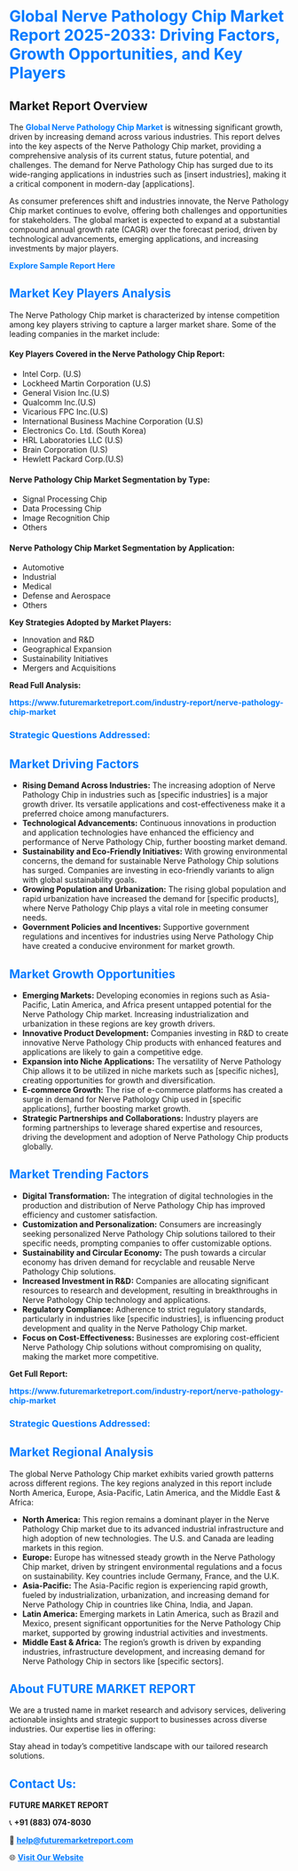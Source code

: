 <h1 style="color: #007BFF;">Global Nerve Pathology Chip Market Report 2025-2033: Driving Factors, Growth Opportunities, and Key Players</h1>

<section id="overview">
<h2>Market Report Overview</h2>
<p>The <a href="https://www.futuremarketreport.com/industry-report/nerve-pathology-chip-market" style="color: #007BFF; text-decoration: none;"><strong>Global Nerve Pathology Chip Market</strong></a> is witnessing significant growth, driven by increasing demand across various industries. This report delves into the key aspects of the Nerve Pathology Chip market, providing a comprehensive analysis of its current status, future potential, and challenges. The demand for Nerve Pathology Chip has surged due to its wide-ranging applications in industries such as [insert industries], making it a critical component in modern-day [applications].</p>
<p>As consumer preferences shift and industries innovate, the Nerve Pathology Chip market continues to evolve, offering both challenges and opportunities for stakeholders. The global market is expected to expand at a substantial compound annual growth rate (CAGR) over the forecast period, driven by technological advancements, emerging applications, and increasing investments by major players.</p>
</section>

<section id="overview">
<p><a href="https://www.futuremarketreport.com/request-sample/reportId=75202" style="color: #007BFF; text-decoration: none;"><strong>Explore Sample Report Here</strong></a></p>
</section>

<section id="key-players">
<h2 style="color: #007BFF;">Market Key Players Analysis</h2>
<p>The Nerve Pathology Chip market is characterized by intense competition among key players striving to capture a larger market share. Some of the leading companies in the market include:</p>
<h4>Key Players Covered in the Nerve Pathology Chip Report:</h4>
<ul><li>Intel Corp. (U.S)</li><li>Lockheed Martin Corporation (U.S)</li><li>General Vision Inc.(U.S)</li><li>Qualcomm Inc.(U.S)</li><li>Vicarious FPC Inc.(U.S)</li><li>International Business Machine Corporation (U.S)</li><li>Electronics Co. Ltd. (South Korea)</li><li>HRL Laboratories LLC (U.S)</li><li>Brain Corporation (U.S)</li><li>Hewlett Packard Corp.(U.S)</li></ul>
<h4>Nerve Pathology Chip Market Segmentation by Type:</h4>
<ul><li>Signal Processing Chip</li><li>Data Processing Chip</li><li>Image Recognition Chip</li><li>Others</li></ul>

<h4>Nerve Pathology Chip Market Segmentation by Application:</h4>
<ul><li>Automotive</li><li>Industrial</li><li>Medical</li><li>Defense and Aerospace</li><li>Others</li></ul>
<p><strong>Key Strategies Adopted by Market Players:</strong></p>
<ul>
<li>Innovation and R&D</li>
<li>Geographical Expansion</li>
<li>Sustainability Initiatives</li>
<li>Mergers and Acquisitions</li>
</ul>
</section>

<section>
<p><strong>Read Full Analysis: </strong></p><a href="https://www.futuremarketreport.com/industry-report/nerve-pathology-chip-market" style="color: #007BFF; text-decoration: none;"><strong>https://www.futuremarketreport.com/industry-report/nerve-pathology-chip-market</strong></a>
<h3 style="color: #007BFF;">Strategic Questions Addressed:</h3>
</section>

<section id="driving-factors">
<h2 style="color: #007BFF;">Market Driving Factors</h2>
<ul>
<li><strong>Rising Demand Across Industries:</strong> The increasing adoption of Nerve Pathology Chip in industries such as [specific industries] is a major growth driver. Its versatile applications and cost-effectiveness make it a preferred choice among manufacturers.</li>
<li><strong>Technological Advancements:</strong> Continuous innovations in production and application technologies have enhanced the efficiency and performance of Nerve Pathology Chip, further boosting market demand.</li>
<li><strong>Sustainability and Eco-Friendly Initiatives:</strong> With growing environmental concerns, the demand for sustainable Nerve Pathology Chip solutions has surged. Companies are investing in eco-friendly variants to align with global sustainability goals.</li>
<li><strong>Growing Population and Urbanization:</strong> The rising global population and rapid urbanization have increased the demand for [specific products], where Nerve Pathology Chip plays a vital role in meeting consumer needs.</li>
<li><strong>Government Policies and Incentives:</strong> Supportive government regulations and incentives for industries using Nerve Pathology Chip have created a conducive environment for market growth.</li>
</ul>
</section>

<section id="growth-opportunities">
<h2 style="color: #007BFF;">Market Growth Opportunities</h2>
<ul>
<li><strong>Emerging Markets:</strong> Developing economies in regions such as Asia-Pacific, Latin America, and Africa present untapped potential for the Nerve Pathology Chip market. Increasing industrialization and urbanization in these regions are key growth drivers.</li>
<li><strong>Innovative Product Development:</strong> Companies investing in R&D to create innovative Nerve Pathology Chip products with enhanced features and applications are likely to gain a competitive edge.</li>
<li><strong>Expansion into Niche Applications:</strong> The versatility of Nerve Pathology Chip allows it to be utilized in niche markets such as [specific niches], creating opportunities for growth and diversification.</li>
<li><strong>E-commerce Growth:</strong> The rise of e-commerce platforms has created a surge in demand for Nerve Pathology Chip used in [specific applications], further boosting market growth.</li>
<li><strong>Strategic Partnerships and Collaborations:</strong> Industry players are forming partnerships to leverage shared expertise and resources, driving the development and adoption of Nerve Pathology Chip products globally.</li>
</ul>
</section>

<section id="trending-factors">
<h2 style="color: #007BFF;">Market Trending Factors</h2>
<ul>
<li><strong>Digital Transformation:</strong> The integration of digital technologies in the production and distribution of Nerve Pathology Chip has improved efficiency and customer satisfaction.</li>
<li><strong>Customization and Personalization:</strong> Consumers are increasingly seeking personalized Nerve Pathology Chip solutions tailored to their specific needs, prompting companies to offer customizable options.</li>
<li><strong>Sustainability and Circular Economy:</strong> The push towards a circular economy has driven demand for recyclable and reusable Nerve Pathology Chip solutions.</li>
<li><strong>Increased Investment in R&D:</strong> Companies are allocating significant resources to research and development, resulting in breakthroughs in Nerve Pathology Chip technology and applications.</li>
<li><strong>Regulatory Compliance:</strong> Adherence to strict regulatory standards, particularly in industries like [specific industries], is influencing product development and quality in the Nerve Pathology Chip market.</li>
<li><strong>Focus on Cost-Effectiveness:</strong> Businesses are exploring cost-efficient Nerve Pathology Chip solutions without compromising on quality, making the market more competitive.</li>
</ul>
</section>

<section>
<p><strong>Get Full Report: </strong></p><a href="https://www.futuremarketreport.com/industry-report/nerve-pathology-chip-market" style="color: #007BFF; text-decoration: none;"><strong>https://www.futuremarketreport.com/industry-report/nerve-pathology-chip-market</strong></a>
<h3 style="color: #007BFF;">Strategic Questions Addressed:</h3>
</section>


<section id="regional-analysis">
<h2 style="color: #007BFF;">Market Regional Analysis</h2>
<p>The global Nerve Pathology Chip market exhibits varied growth patterns across different regions. The key regions analyzed in this report include North America, Europe, Asia-Pacific, Latin America, and the Middle East & Africa:</p>
<ul>
<li><strong>North America:</strong> This region remains a dominant player in the Nerve Pathology Chip market due to its advanced industrial infrastructure and high adoption of new technologies. The U.S. and Canada are leading markets in this region.</li>
<li><strong>Europe:</strong> Europe has witnessed steady growth in the Nerve Pathology Chip market, driven by stringent environmental regulations and a focus on sustainability. Key countries include Germany, France, and the U.K.</li>
<li><strong>Asia-Pacific:</strong> The Asia-Pacific region is experiencing rapid growth, fueled by industrialization, urbanization, and increasing demand for Nerve Pathology Chip in countries like China, India, and Japan.</li>
<li><strong>Latin America:</strong> Emerging markets in Latin America, such as Brazil and Mexico, present significant opportunities for the Nerve Pathology Chip market, supported by growing industrial activities and investments.</li>
<li><strong>Middle East & Africa:</strong> The region’s growth is driven by expanding industries, infrastructure development, and increasing demand for Nerve Pathology Chip in sectors like [specific sectors].</li>
</ul>
</section>

<footer>
<h2 style="color: #007BFF;">About FUTURE MARKET REPORT</h2>
<p>We are a trusted name in market research and advisory services, delivering actionable insights and strategic support to businesses across diverse industries. Our expertise lies in offering:</p>

<p>Stay ahead in today’s competitive landscape with our tailored research solutions.</p>

<h2 style="color: #007BFF;">Contact Us:</h2>
<p><strong>FUTURE MARKET REPORT</strong></p>
<p>📞 <strong>+91 (883) 074-8030</strong></p>
<p>📧 <strong><a href="mailto:help@futuremarketreport.com" style="color: #007BFF;">help@futuremarketreport.com</a></strong></p>
<p>🌐 <strong><a href="https://www.futuremarketreport.com/" style="color: #007BFF;">Visit Our Website</a></strong></p>
</footer>